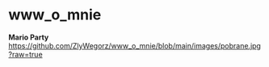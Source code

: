 # www_o_mnie
**Mario Party**
https://github.com/ZlyWegorz/www_o_mnie/blob/main/images/pobrane.jpg?raw=true
